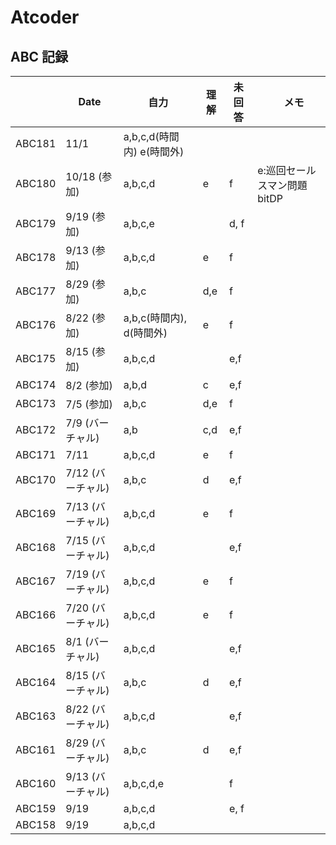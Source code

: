 # Atcoder

## ABC 記録

|        | Date              | 自力    | 理解 | 未回答 |　メモ  |
| ------ | ----------------- | ------- | ---- | ------ | ------ |
| ABC181 | 11/1              | a,b,c,d(時間内) e(時間外) | |    |
| ABC180 | 10/18 (参加)      | a,b,c,d | e    | f      | e:巡回セールスマン問題 bitDP |
| ABC179 | 9/19 (参加)       | a,b,c,e |      | d, f   |        |
| ABC178 | 9/13 (参加)       | a,b,c,d | e    | f      |        |
| ABC177 | 8/29 (参加)       | a,b,c   | d,e  | f      |        |
| ABC176 | 8/22 (参加)       | a,b,c(時間内), d(時間外) | e | f |           |
| ABC175 | 8/15 (参加)       | a,b,c,d |      | e,f    |        |
| ABC174 | 8/2 (参加)        | a,b,d   | c    | e,f    |        |
| ABC173 | 7/5 (参加)        | a,b,c   | d,e  | f      |        |
| ABC172 | 7/9 (バーチャル)  | a,b     | c,d  | e,f    |        |
| ABC171 | 7/11              | a,b,c,d | e    | f      |        |
| ABC170 | 7/12 (バーチャル) | a,b,c   | d    | e,f    |        |
| ABC169 | 7/13 (バーチャル) | a,b,c,d | e    | f      |        |
| ABC168 | 7/15 (バーチャル) | a,b,c,d |      | e,f    |        |
| ABC167 | 7/19 (バーチャル) | a,b,c,d | e    | f      |        |
| ABC166 | 7/20 (バーチャル) | a,b,c,d | e    | f      |        |
| ABC165 | 8/1  (バーチャル) | a,b,c,d |      | e,f    |        |
| ABC164 | 8/15 (バーチャル) | a,b,c   | d    | e,f    |        |
| ABC163 | 8/22 (バーチャル) | a,b,c,d |      | e,f    |        |
| ABC161 | 8/29 (バーチャル) | a,b,c   | d    | e,f    |        |
| ABC160 | 9/13 (バーチャル) | a,b,c,d,e |    | f      |        |
| ABC159 | 9/19              | a,b,c,d |      | e, f   |        |
| ABC158 | 9/19              | a,b,c,d |      |        |        |
